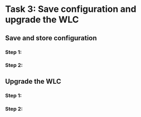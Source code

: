 # Task 3: Save configuration and upgrade the WLC



## Save and store configuration

### Step 1: 



### Step 2: 


## Upgrade the WLC

### Step 1: 



### Step 2: 

